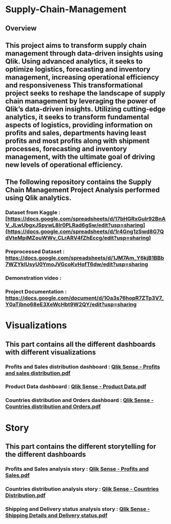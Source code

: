 # Supply-Chain-Management
## Overview
## This project aims to transform supply chain management through data-driven insights using Qlik. Using advanced analytics, it seeks to optimize logistics, forecasting and inventory management, increasing operational efficiency and responsiveness This transformational project seeks to reshape the landscape of supply chain management by leveraging the power of Qlik’s data-driven insights. Utilizing cutting-edge analytics, it seeks to transform fundamental aspects of logistics, providing information on profits and sales, departments having least profits and most profits along with shipment processes, forecasting and inventory management, with the ultimate goal of driving new levels of operational efficiency.
## The following repository contains the Supply Chain Management Project Analysis performed using Qlik analytics.

### Dataset from Kaggle : [https://docs.google.com/spreadsheets/d/17bHGRxGuIr92BnAV_JLwUbgxJSpywL8Ir0PLRad6gSw/edit?usp=sharing](https://docs.google.com/spreadsheets/d/1r4Gng1zSwd8G7QdVteMpiMZouWWv_CLrARV4fZhEccg/edit?usp=sharing)

### Preprocessed Dataset : https://docs.google.com/spreadsheets/d/1JM7Am_Y6kjB1BBb7WZYklUsyU0YmoJVGcoKvHofT6dw/edit?usp=sharing

### Demonstration video : 

### Project Documentation : https://docs.google.com/document/d/1Oa3s76hopR7ZTp3V7_Y0aTibno68eE3XeWcHbt9W2QY/edit?usp=sharing

# Visualizations

## This part contains all the different dashboards with different visualizations

### Profits and Sales distribution dashboard : [Qlik Sense - Profits and sales distribution.pdf](https://github.com/user-attachments/files/15751408/Qlik.Sense.-.Profits.and.sales.distribution.pdf)

### Product Data dashboard : [Qlik Sense - Product Data.pdf](https://github.com/user-attachments/files/15751405/Qlik.Sense.-.Product.Data.pdf)

### Countries distribution and Orders dashboard : [Qlik Sense - Countries distribution and Orders.pdf](https://github.com/user-attachments/files/15752993/Qlik.Sense.-.Countries.distribution.and.Orders.pdf)

# Story

## This part contains the different storytelling for the different dashboards

### Profits and Sales analysis story : [Qlik Sense - Profits and Sales.pdf](https://github.com/user-attachments/files/15751443/Qlik.Sense.-.Profits.and.Sales.pdf)

### Countries distribution analysis story : [Qlik Sense - Countries Distribution.pdf](https://github.com/user-attachments/files/15753020/Qlik.Sense.-.Countries.Distribution.pdf)

### Shipping and Delivery status analysis story : [Qlik Sense - Shipping Details and Delivery status.pdf](https://github.com/user-attachments/files/15751459/Qlik.Sense.-.Shipping.Details.and.Delivery.status.pdf)


